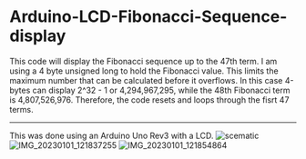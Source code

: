 # Arduino-LCD-Fibonacci-Sequence-display
This code will display the Fibonacci sequence up to the 47th term. 
I am using a 4 byte unsigned long to hold the Fibonacci value. This limits the maximum number that can be calculated before it overflows.
In this case 4-bytes can display 2^32 - 1 or 4,294,967,295, while the 48th Fibonacci term is 4,807,526,976.
Therefore, the code resets and loops through the fisrt 47 terms.

___________________________________

This was done using an Arduino Uno Rev3 with a LCD.
![scematic](https://user-images.githubusercontent.com/96927169/210183678-c52b3ead-e104-4d9c-b431-e46a85e28684.png)
![IMG_20230101_121837255](https://user-images.githubusercontent.com/96927169/210183681-02c30871-6d09-4d7c-8256-a834a26a1ddb.jpg)
![IMG_20230101_121854864](https://user-images.githubusercontent.com/96927169/210183683-5a3dbe1c-cff9-4e82-b916-8aec0f24df27.jpg)
